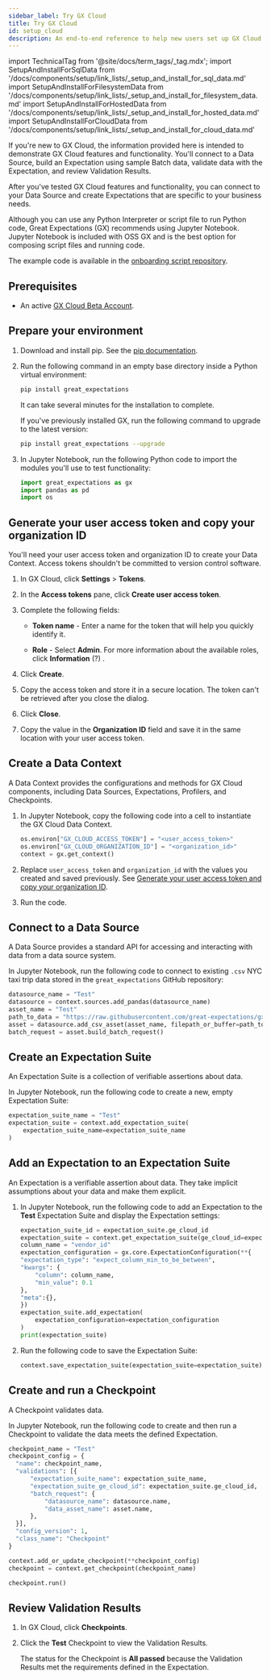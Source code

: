```yaml
---
sidebar_label: Try GX Cloud
title: Try GX Cloud
id: setup_cloud
description: An end-to-end reference to help new users set up GX Cloud.
---
```


import TechnicalTag from '@site/docs/term_tags/_tag.mdx';
import SetupAndInstallForSqlData from '/docs/components/setup/link_lists/_setup_and_install_for_sql_data.md'
import SetupAndInstallForFilesystemData from '/docs/components/setup/link_lists/_setup_and_install_for_filesystem_data.md'
import SetupAndInstallForHostedData from '/docs/components/setup/link_lists/_setup_and_install_for_hosted_data.md'
import SetupAndInstallForCloudData from '/docs/components/setup/link_lists/_setup_and_install_for_cloud_data.md'

If you're new to GX Cloud, the information provided here is intended to demonstrate GX Cloud features and functionality. You'll connect to a Data Source, build an Expectation using sample Batch data, validate data with the Expectation, and review Validation Results.

After you've tested GX Cloud features and functionality, you can connect to your Data Source and create Expectations that are specific to your business needs.

Although you can use any Python Interpreter or script file to run Python code, Great Expectations (GX) recommends using Jupyter Notebook. Jupyter Notebook is included with OSS GX and is the best option for composing script files and running code.

The example code is available in the [onboarding script repository](https://github.com/great-expectations/great_expectations/blob/develop/assets/scripts/gx_cloud/experimental/onboarding_script.py).

## Prerequisites

- An active [GX Cloud Beta Account](https://greatexpectations.io/cloud).

## Prepare your environment

1. Download and install pip. See the [pip documentation](https://pip.pypa.io/en/stable/cli/pip/).

2. Run the following command in an empty base directory inside a Python virtual environment:

    ```bash title="Terminal input"
    pip install great_expectations
    ```

    It can take several minutes for the installation to complete.

    If you've previously installed GX, run the following command to upgrade to the latest version:

    ```bash title="Terminal input"
    pip install great_expectations --upgrade
    ```
3. In Jupyter Notebook, run the following Python code to import the modules you'll use to test functionality:

    ```python title="Jupyter Notebook"
    import great_expectations as gx
    import pandas as pd
    import os
    ```

## Generate your user access token and copy your organization ID

You'll need your user access token and organization ID to create your Data Context. Access tokens shouldn't be committed to version control software.

1. In GX Cloud, click **Settings** > **Tokens**.

2. In the **Access tokens** pane, click **Create user access token**.

3. Complete the following fields:

    - **Token name** - Enter a name for the token that will help you quickly identify it.

    - **Role** - Select **Admin**. For more information about the available roles, click **Information** (?) .

4. Click **Create**.

5. Copy the access token and store it in a secure location. The token can't be retrieved after you close the dialog.

6. Click **Close**.

7. Copy the value in the **Organization ID** field and save it in the same location with your user access token.


## Create a Data Context

A Data Context provides the configurations and methods for GX Cloud components, including Data Sources, Expectations, Profilers, and Checkpoints.

1. In Jupyter Notebook, copy the following code into a cell to instantiate the GX Cloud Data Context.

    ```python title="Jupyter Notebook"
    os.environ["GX_CLOUD_ACCESS_TOKEN"] = "<user_access_token>"
    os.environ["GX_CLOUD_ORGANIZATION_ID"] = "<organization_id>"
    context = gx.get_context()
    ```
2. Replace `user_access_token` and `organization_id` with the values you created and saved previously. See [Generate your user access token and copy your organization ID](#generate-your-user-access-token-and-copy-your-organization-id).

3. Run the code.

## Connect to a Data Source

A Data Source provides a standard API for accessing and interacting with data from a data source system.

In Jupyter Notebook, run the following code to connect to existing `.csv` NYC taxi trip data stored in the `great_expectations` GitHub repository:

```python title="Jupyter Notebook"
datasource_name = "Test"
datasource = context.sources.add_pandas(datasource_name)
asset_name = "Test"
path_to_data = "https://raw.githubusercontent.com/great-expectations/gx_tutorials/main/data/yellow_tripdata_sample_2019-01.csv"
asset = datasource.add_csv_asset(asset_name, filepath_or_buffer=path_to_data)
batch_request = asset.build_batch_request()
```

## Create an Expectation Suite

An Expectation Suite is a collection of verifiable assertions about data. 

In Jupyter Notebook, run the following code to create a new, empty Expectation Suite:

```python title="Jupyter Notebook"
expectation_suite_name = "Test"
expectation_suite = context.add_expectation_suite(
    expectation_suite_name=expectation_suite_name
)
```

## Add an Expectation to an Expectation Suite

An Expectation is a verifiable assertion about data. They take implicit assumptions about your data and make them explicit.

1. In Jupyter Notebook, run the following code to add an Expectation to the **Test** Expectation Suite and display the Expectation settings:

    ```python title="Jupyter Notebook"
    expectation_suite_id = expectation_suite.ge_cloud_id
    expectation_suite = context.get_expectation_suite(ge_cloud_id=expectation_suite_id)
    column_name = "vendor_id"
    expectation_configuration = gx.core.ExpectationConfiguration(**{
    "expectation_type": "expect_column_min_to_be_between",
    "kwargs": {
        "column": column_name,
        "min_value": 0.1
    },
    "meta":{},
    })
    expectation_suite.add_expectation(
        expectation_configuration=expectation_configuration
    )
    print(expectation_suite)
    ```
2. Run the following code to save the Expectation Suite:

    ```python title="Jupyter Notebook"
    context.save_expectation_suite(expectation_suite=expectation_suite)
    ```
## Create and run a Checkpoint

A Checkpoint validates data.

In Jupyter Notebook, run the following code to create and then run a Checkpoint to validate the data meets the defined Expectation.

```python title="Jupyter Notebook"
checkpoint_name = "Test"
checkpoint_config = {
  "name": checkpoint_name,
  "validations": [{
      "expectation_suite_name": expectation_suite_name,
      "expectation_suite_ge_cloud_id": expectation_suite.ge_cloud_id,
      "batch_request": {
          "datasource_name": datasource.name,
          "data_asset_name": asset.name,
      },
  }],
  "config_version": 1,
  "class_name": "Checkpoint"
}

context.add_or_update_checkpoint(**checkpoint_config)
checkpoint = context.get_checkpoint(checkpoint_name)

checkpoint.run()
```

## Review Validation Results

1. In GX Cloud, click **Checkpoints**.

2. Click the **Test** Checkpoint to view the Validation Results.

    The status for the Checkpoint is **All passed** because the Validation Results met the requirements defined in the Expectation. 


